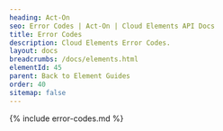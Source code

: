 ```yaml
---
heading: Act-On
seo: Error Codes | Act-On | Cloud Elements API Docs
title: Error Codes
description: Cloud Elements Error Codes.
layout: docs
breadcrumbs: /docs/elements.html
elementId: 45
parent: Back to Element Guides
order: 40
sitemap: false
---
```


{% include error-codes.md %}
